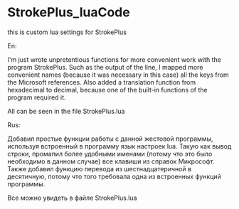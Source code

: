 # StrokePlus_luaCode
this is custom lua settings for StrokePlus

En:

I'm just wrote unpretentious functions for more convenient work with the program StrokePlus.
 Such as the output of the line, 
 I mapped more convenient names (because it was necessary in this case) 
 all the keys from the Microsoft references. Also added a translation function from hexadecimal to decimal, 
 because one of the built-in functions of the program required it.
 
 

All can be seen in the file StrokePlus.lua


Rus:

Добавил простые функции работы с данной жестовой программы, используя встроенный в программу язык настроек lua. 
Такую как вывод строки, промапил более удобными именами (потому что это было необходимо в данном случае) все клавиши из справок 
Микрософт. 
Также добавил функцию перевода из шестнадцатеричной в десятичную, потому что того требовала одна из встроенных функций программы.


Все можно увидеть в файле StrokePlus.lua
